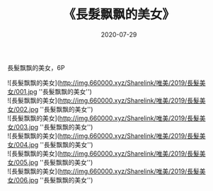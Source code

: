 ﻿---
layout: post
title:  《長髮飘飘的美女》
date:   2020-07-29
img: http://img.660000.xyz/Sharelink/唯美/2019/長髮美女/000.jpg
categories: [美女, 清纯, 唯美]
---

長髮飘飘的美女，6P

![長髮飘飘的美女](http://img.660000.xyz/Sharelink/唯美/2019/長髮美女/001.jpg ''長髮飘飘的美女'') <br>
![長髮飘飘的美女](http://img.660000.xyz/Sharelink/唯美/2019/長髮美女/002.jpg ''長髮飘飘的美女'') <br>
![長髮飘飘的美女](http://img.660000.xyz/Sharelink/唯美/2019/長髮美女/003.jpg ''長髮飘飘的美女'') <br>
![長髮飘飘的美女](http://img.660000.xyz/Sharelink/唯美/2019/長髮美女/004.jpg ''長髮飘飘的美女'') <br>
![長髮飘飘的美女](http://img.660000.xyz/Sharelink/唯美/2019/長髮美女/005.jpg ''長髮飘飘的美女'') <br>
![長髮飘飘的美女](http://img.660000.xyz/Sharelink/唯美/2019/長髮美女/006.jpg ''長髮飘飘的美女'') <br>
